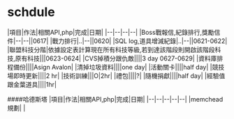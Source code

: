 # schdule

|項目|作法|相關API,php|完成|日期|
|--|--|--|--|
|Boss戰報信,紀錄排行,獎勵信件|--|--||0617|
|戰力排行|..|--||0620|
|SQL log,道具增減紀錄|..|--||0621-0622|
|聯盟科技分階|依據設定表計算現在所有科技等級,若到達該階段則開啟該階段科技,原有科技|||0623-0624|
|CVS掉積分跟仇敵||||3 day 0627-0629|
|資料庫排程備份||||Asign Avalon|
|清掉垃圾資料||||one day|
|活動關卡||||half day|
|競技場即時更新||||2 hr|
|技術訓練|||O|2hr|
|禮包||||?|
|隨機捐獻||||half day|
|經驗值跟金葉道具||||1hr|


####哈德斯塔
|項目|作法|相關API,php|完成|日期|
|--|--|--|--|--|
|memchead規劃|
|